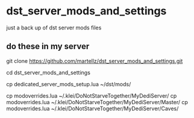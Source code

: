 # dst_server_mods_and_settings

just a back up of dst server mods files

## do these in my server 

git clone https://github.com/martellz/dst_server_mods_and_settings.git

cd dst_server_mods_and_settings

cp dedicated_server_mods_setup.lua ~/dst/mods/

cp modoverrides.lua ~/.klei/DoNotStarveTogether/MyDediServer/
cp modoverrides.lua ~/.klei/DoNotStarveTogether/MyDediServer/Master/
cp modoverrides.lua ~/.klei/DoNotStarveTogether/MyDediServer/Caves/

